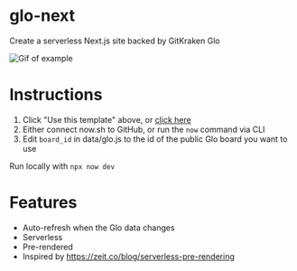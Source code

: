 # glo-next
Create a serverless Next.js site backed by GitKraken Glo

![Gif of example](https://kapture-imwgmxttpp.now.sh/)

# Instructions

1. Click "Use this template" above, or [click here](https://github.com/James-Quigley/glo-next/generate)
1. Either connect now.sh to GitHub, or run the `now` command via CLI
1. Edit `board_id` in data/glo.js to the id of the public Glo board you want to use

Run locally with `npx now dev`

# Features

* Auto-refresh when the Glo data changes
* Serverless
* Pre-rendered
* Inspired by https://zeit.co/blog/serverless-pre-rendering